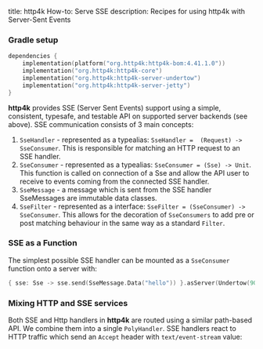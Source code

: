 title: http4k How-to: Serve SSE
description: Recipes for using http4k with Server-Sent Events

### Gradle setup

```kotlin
dependencies {
    implementation(platform("org.http4k:http4k-bom:4.41.1.0"))
    implementation("org.http4k:http4k-core")
    implementation("org.http4k:http4k-server-undertow")
    implementation("org.http4k:http4k-server-jetty")
}
```

**http4k** provides SSE (Server Sent Events) support using a simple, consistent, typesafe, and testable API on supported server backends (see above). SSE communication consists of 3 main concepts:

1. `SseHandler` - represented as a typealias: `SseHandler =  (Request) -> SseConsumer`. This is responsible for matching an HTTP request to an SSE handler.
1. `SseConsumer` - represented as a typealias: `SseConsumer = (Sse) -> Unit`. This function is called on connection of a Sse and allow the API user to receive to events coming from the connected SSE handler.
1. `SseMessage` - a message which is sent from the SSE handler SseMessages are immutable data classes.
1. `SseFilter` - represented as a interface: `SseFilter = (SseConsumer) -> SseConsumer`. This allows for the decoration of `SseConsumers` to add pre or post matching behaviour in the same way as a standard `Filter`.

### SSE as a Function
The simplest possible SSE handler can be mounted as a `SseConsumer` function onto a server with:
```kotlin
{ sse: Sse -> sse.send(SseMessage.Data("hello")) }.asServer(Undertow(9000)).start()
```

### Mixing HTTP and SSE services [<img class="octocat"/>](https://github.com/http4k/http4k/blob/master/src/docs/guide/howto/serve_sse/example_polyhandler.kt)
Both SSE and Http handlers in **http4k** are routed using a similar path-based API. We combine them into a single `PolyHandler`. SSE handlers react to HTTP traffic which send an `Accept` header with `text/event-stream` value:

<script src="https://gist-it.appspot.com/https://github.com/http4k/http4k/blob/master/src/docs/guide/howto/serve_sse/example_polyhandler.kt"></script>
